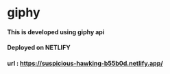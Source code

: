 # giphy
#### This is developed using giphy api
#### Deployed on NETLIFY
#### url : https://suspicious-hawking-b55b0d.netlify.app/
